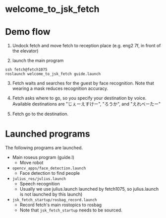 welcome_to_jsk_fetch
====================

# Demo flow

1. Undock fetch and move fetch to reception place (e.g. eng2 7f, in front of the elevator)

2. launch the main program

  ```
  ssh fetch@fetch1075
  roslaunch welcome_to_jsk_fetch guide.launch
  ```

3. Fetch waits and searches for the guest by face recognition. Note that wearing a mask reduces recognition accuracy.

4. Fetch asks where to go, so you specify your destination by voice. Available destinations are "じぇーえすけー", "ろうか", and "えれべーたー"

5. Fetch go to the destination.

# Launched programs

The following programs are launched.

- Main roseus program (guide.l)
  - Move robot
- `opencv_apps/face_detection.launch`
  - Face detection to find people
- `julius_ros/julius.launch`
  - Speech recognition
  - Usually we use julius.launch launched by fetch1075, so julius.launch is not launched by this launch)
- `jsk_fetch_startup/rosbag_record.launch`
  - Record fetch's main rostopics to rosbag
  - Note that `jsk_fetch_startup` needs to be sourced.
